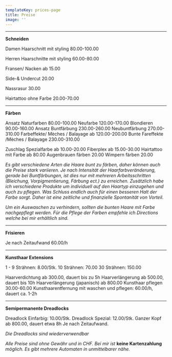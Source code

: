 ```yaml
---
templateKey: prices-page
title: Preise
image: ''
---
```

****

**Schneiden**

Damen Haarschnitt mit styling 80.00-100.00

Herren Haarschnitte mit styling 60.00-80.00

Fransen/ Nacken ab 15.00

Side-& Undercut 20.00

Nassrasur 30.00

Hairtattoo ohne Farbe 20.00-70.00

****

**Färben**  

Ansatz Naturfarben 80.00-100.00
Neufarbe 120.00-170.00
Blondieren 90.00-160.00
Ansatz Buntfärbung 230.00-260.00
Neubuntfärbung 270.00-310.00
Farbeffekte/ Mèches / Balayage ab 120.00-200.00
Bunte Fareffekte /Mèches / Balayage 230.00-310.00

Zuschlag Spezialfarbe ab 10.00-20.00
Fiberplex  ab 15.00-30.00
Hairtattoo mit Farbe ab 80.00
Augenbrauen färben 20.00
Wimpern färben 20.00

_Es gibt verschiedene Arten die Haare bunt zu färben, daher können auch die Preise stark variieren.
Je nach Intensität der Haarfarbveränderung, gerade bei Buntfärbungen, ist dies nur mit mehreren Arbeitsschritten (Bleichung, Vorpigmentierung, Färbung ect.)  zu erreichen. Zusätzlich habe ich verschiedene Produkte um individuell auf den Haartyp einzugehen und auch zu pflegen. Was Schluss endlich auch für einen besseren Halt der Farbe sorgt. Daher ist eine zeitliche und finanzielle Spontanität von Vorteil._

_Um ein Auswaschen zu verhindern, sollten die bunten Haare mit Farbe nachgepflegt werden.
Für die Pflege der Farben empfehle ich Directions welche bei mir erhältlich sind._

****

**Frisieren**

Je nach Zeitaufwand 60.00/h

****

**Kunsthaar Extensions**

1 - 9 Strähnen: 8.00/Stk.
10 Strähnen: 70.00
30 Strähnen: 150.00

Haarverdichtung ab 300.00, dauert bis zu 5h
Haarverlängerung ab 500.00, dauert bis 10h
Haarverlängerung (japanisch) ab 800.00
Kunsthaar pflegen 30.00-60.00
Kunsthaarentfernung mit waschen und pflegen: 60.00/h, dauert ca. 1-2h

****

**Semipermanente Dreadlocks**

Dreadlock Einfarbig: 10.00/Stk.
Dreadlock Spezial: 12.00/Stk.
 Ganzer Kopf ab 800.00, dauert etwa 8h
Je nach Zeitaufwand.

 _Die Dreadlocks sind wiederverwendbar_

_Alle Preise sind ohne Gewähr und in CHF. Bei mir ist_ **keine Kartenzahlung** _möglich. Es gibt mehrere Automaten in unmittelbarer nähe._
